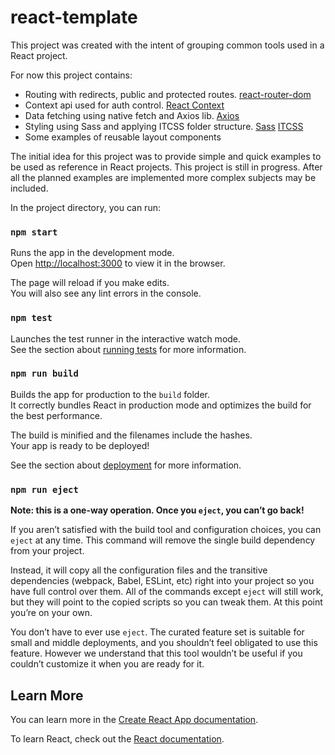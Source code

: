 # react-template

This project was created with the intent of grouping common tools used in a React project.

For now this project contains:

- Routing with redirects, public and protected routes. [react-router-dom](https://reactrouter.com/docs/en/v6/getting-started/overview)
- Context api used for auth control. [React Context](https://reactjs.org/docs/context.html)
- Data fetching using native fetch and Axios lib. [Axios](https://github.com/axios/axios)
- Styling using Sass and applying ITCSS folder structure. [Sass](https://sass-lang.com/) [ITCSS](https://developer.helpscout.com/seed/glossary/itcss/)
- Some examples of reusable layout components

The initial idea for this project was to provide simple and quick examples to be used as reference in React projects.
This project is still in progress. After all the planned examples are implemented more complex subjects may be included.

In the project directory, you can run:

### `npm start`

Runs the app in the development mode.\
Open [http://localhost:3000](http://localhost:3000) to view it in the browser.

The page will reload if you make edits.\
You will also see any lint errors in the console.

### `npm test`

Launches the test runner in the interactive watch mode.\
See the section about [running tests](https://facebook.github.io/create-react-app/docs/running-tests) for more information.

### `npm run build`

Builds the app for production to the `build` folder.\
It correctly bundles React in production mode and optimizes the build for the best performance.

The build is minified and the filenames include the hashes.\
Your app is ready to be deployed!

See the section about [deployment](https://facebook.github.io/create-react-app/docs/deployment) for more information.

### `npm run eject`

**Note: this is a one-way operation. Once you `eject`, you can’t go back!**

If you aren’t satisfied with the build tool and configuration choices, you can `eject` at any time. This command will remove the single build dependency from your project.

Instead, it will copy all the configuration files and the transitive dependencies (webpack, Babel, ESLint, etc) right into your project so you have full control over them. All of the commands except `eject` will still work, but they will point to the copied scripts so you can tweak them. At this point you’re on your own.

You don’t have to ever use `eject`. The curated feature set is suitable for small and middle deployments, and you shouldn’t feel obligated to use this feature. However we understand that this tool wouldn’t be useful if you couldn’t customize it when you are ready for it.

## Learn More

You can learn more in the [Create React App documentation](https://facebook.github.io/create-react-app/docs/getting-started).

To learn React, check out the [React documentation](https://reactjs.org/).
